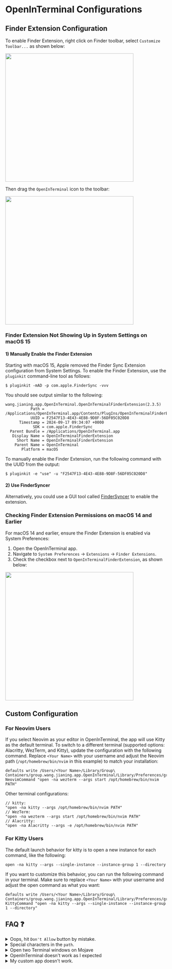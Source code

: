 # OpenInTerminal Configurations

## Finder Extension Configuration

To enable Finder Extension, right click on Finder toolbar, select `Customize Toolbar...` as shown below:

<div>
  <img src="https://github.com/user-attachments/assets/c834f0d1-2f9d-4200-984c-3f6330eaeb2d" width="400px">
</div>

Then drag the `OpenInTerminal` icon to the toolbar:

<div>
  <img src="https://github.com/user-attachments/assets/261eb747-27f0-4484-9654-40cab8a52008" width="400px">
</div>

### Finder Extension Not Showing Up in System Settings on macOS 15

#### 1) Manually Enable the Finder Extension

Starting with macOS 15, Apple removed the Finder Sync Extension configuration from System Settings. To enable the Finder Extension, use the `pluginkit` command-line tool as follows:

```
$ pluginkit -mAD -p com.apple.FinderSync -vvv
```

You should see output similar to the following:

```
wang.jianing.app.OpenInTerminal.OpenInTerminalFinderExtension(2.3.5)
           Path = /Applications/OpenInTerminal.app/Contents/PlugIns/OpenInTerminalFinderExtension.appex
           UUID = F2547F13-4E43-4E88-9D8F-56DF05C020D8
      Timestamp = 2024-09-17 09:34:07 +0000
            SDK = com.apple.FinderSync
  Parent Bundle = /Applications/OpenInTerminal.app
   Display Name = OpenInTerminalFinderExtension
     Short Name = OpenInTerminalFinderExtension
    Parent Name = OpenInTerminal
       Platform = macOS
```

To manually enable the Finder Extension, run the following command with the UUID from the output:

```
$ pluginkit -e "use" -u "F2547F13-4E43-4E88-9D8F-56DF05C020D8"
```

#### 2) Use FinderSyncer

Alternatively, you could use a GUI tool called [FinderSyncer](https://zigz.ag/FinderSyncer/) to enable the extension.

### Checking Finder Extension Permissions on macOS 14 and Earlier

For macOS 14 and earlier, ensure the Finder Extension is enabled via System Preferences:

1. Open the OpenInTerminal app.
2. Navigate to `System Preferences` -> `Extensions` -> `Finder Extensions`.
3. Check the checkbox next to `OpenInTerminalFinderExtension`, as shown below:

<div>
  <img src="https://user-images.githubusercontent.com/11001224/78590336-448f4180-7874-11ea-827c-ad3a7bffca5e.png" width="400px">
</div>

## Custom Configuration

### For Neovim Users

If you select Neovim as your editor in OpenInTerminal, the app will use Kitty as the default terminal. To switch to a different terminal (supported options: Alacritty, WezTerm, and Kitty), update the configuration with the following command. Replace `<Your Name>` with your username and adjust the Neovim path (`/opt/homebrew/bin/nvim` in this example) to match your installation:

```
defaults write /Users/<Your Name>/Library/Group\ Containers/group.wang.jianing.app.OpenInTerminal/Library/Preferences/group.wang.jianing.app.OpenInTerminal.plist NeovimCommand "open -na wezterm --args start /opt/homebrew/bin/nvim PATH"
```

Other terminal configurations:

```
// kitty:
"open -na kitty --args /opt/homebrew/bin/nvim PATH"
// WezTerm:
"open -na wezterm --args start /opt/homebrew/bin/nvim PATH"
// Alacritty:
"open -na Alacritty --args -e /opt/homebrew/bin/nvim PATH"
```

### For Kitty Users

The default launch behavior for kitty is to open a new instance for each command, like the following:

```
open -na kitty --args --single-instance --instance-group 1 --directory
```

If you want to customize this behavior, you can run the following command in your terminal. Make sure to replace `<Your Name>` with your username and adjust the open command as what you want:

```
defaults write /Users/<Your Name>/Library/Group\ Containers/group.wang.jianing.app.OpenInTerminal/Library/Preferences/group.wang.jianing.app.OpenInTerminal.plist KittyCommand "open -na kitty --args --single-instance --instance-group 1 --directory"
```

## FAQ ❓

<details><summary>Oops, hit <code>Don't Allow</code> button by mistake.</summary><br>
<p>No sweat! Just run the following command in your terminal, and it'll reset the permissions in System Preferences.</p>
<br><code>tccutil reset AppleEvents wang.jianing.app.OpenInTerminal</code><br>
</details>

<details><summary>Special characters in the <code>path</code>.</summary><br>
<p>Please do not use backslash <code>\</code> and double quotes <code>"</code> in the path.</p>
</details>

<details><summary>Open two Terminal windows on Mojave</summary><br>
<p>This problem usually occurs when you first start Terminal. Try using <code>⌘W</code> to close Terminal window, instead of using <code>⌘Q</code> to quit Terminal.</p>
</details>

<details><summary>OpenInTerminal doesn't work as I expected</summary><br>
<p>OpenInTerminal works as the following order:</p>
<ul>
<li>1. Open the file or folder you selected.</li>
<li>2. If nothing's selected, it opens the top Finder window.</li>
<li>3. If there's no Finder window, it opens the desktop.</li>
</ul>
</details>

<details><summary>My custom app doesn't work.</summary><br>
<p>If your custom application doesn't work with the following command, then it's not supported. For example, GitHub Desktop:</p>
<code>open -a GitHub\ Desktop ~/Desktop</code>
</details>
